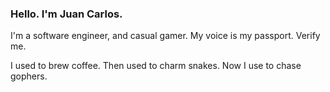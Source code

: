 ### Hello. I'm Juan Carlos.

I'm a software engineer, and casual gamer. My voice is my passport. Verify me.

I used to brew coffee. Then used to charm snakes. Now I use to chase gophers.
